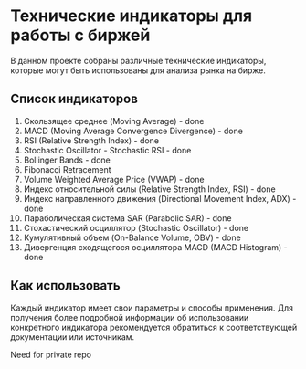 # Технические индикаторы для работы с биржей

В данном проекте собраны различные технические индикаторы, которые могут быть использованы для анализа рынка на бирже.

## Список индикаторов

1. Скользящее среднее (Moving Average) - done
2. MACD (Moving Average Convergence Divergence) - done
3. RSI (Relative Strength Index) - done
4. Stochastic Oscillator - Stochastic RSI - done
5. Bollinger Bands - done
6. Fibonacci Retracement
7. Volume Weighted Average Price (VWAP) - done
8. Индекс относительной силы (Relative Strength Index, RSI) - done
9. Индекс направленного движения (Directional Movement Index, ADX) - done
10. Параболическая система SAR (Parabolic SAR) - done
11. Стохастический осциллятор (Stochastic Oscillator) - done
12. Кумулятивный объем (On-Balance Volume, OBV) - done
13. Дивергенция сходящегося осциллятора MACD (MACD Histogram) - done

## Как использовать

Каждый индикатор имеет свои параметры и способы применения. Для получения более подробной информации об использовании конкретного индикатора рекомендуется обратиться к соответствующей документации или источникам.

Need for private repo
